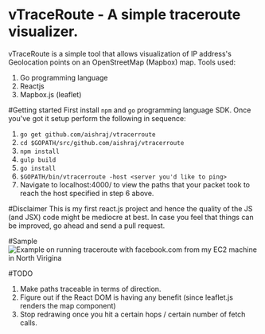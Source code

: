 # vTraceRoute - A simple traceroute visualizer.

vTraceRoute is a simple tool that allows visualization of IP address's Geolocation points on an OpenStreetMap (Mapbox) map.
Tools used:
1. Go programming language
2. Reactjs
3. Mapbox.js (leaflet)

#Getting started
First install `npm` and `go` programming language SDK. Once you've got it setup perform the following in sequence:
1. `go get github.com/aishraj/vtracerroute`
2. `cd $GOPATH/src/github.com/aishraj/vtracerroute`
3. `npm install`
4. `gulp build`
5. `go install`
6. `$GOPATH/bin/vtracerroute -host <server you'd like to ping>`
7. Navigate to localhost:4000/ to view the paths that your packet took to reach the host specified in step 6 above.

#Disclaimer
This is my first react.js project and hence the quality of the JS (and JSX) code might be mediocre at best. In case you feel that things can be improved, go ahead and send a pull request.

#Sample
![Example on running traceroute with facebook.com from my EC2 machine in North Virigina](http://i.imgur.com/Jx2kChl.png?1)

#TODO
1. Make paths traceable in terms of direction.
2. Figure out if the React DOM is having any benefit (since leaflet.js renders the map component)
3. Stop redrawing once you hit a certain hops / certain number of fetch calls.
